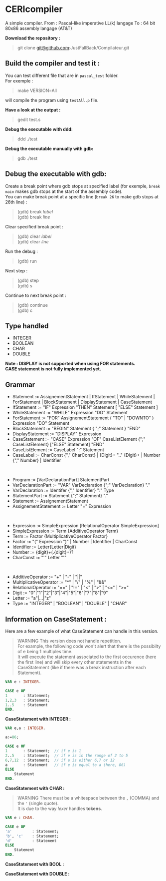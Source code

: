 # CERIcompiler

A simple compiler.
From : Pascal-like imperative LL(k) langage
To : 64 bit 80x86 assembly langage (AT&T)

**Download the repository :**

> git clone git@github.com:JustFallBack/Compilateur.git

## Build the compiler and test it :
You can test different file that are in `pascal_test` folder.<br>
For exemple :

> make VERSION=All

will compile the program using `testAll.p` file.

**Have a look at the output :**

> gedit test.s

**Debug the executable with ddd:**

> ddd ./test

**Debug the executable manually with gdb:**

> gdb ./test

## Debug the executable with gdb:
Create a break point where gdb stops at specified label (for exemple, `break main` makes gdb stops at the start of the assembly code).<br>
You can make break point at a specific line (`break 26` to make gdb stops at 26th line) :
>(gdb) break _label_<br>
>(gdb) break _line_

Clear specified break point :
>(gdb) clear _label_<br>
>(gdb) clear _line_

Run the debug :
>(gdb) run

Next step :
>(gdb) step<br>
>(gdb) s

Continue to next break point :
>(gdb) continue<br>
>(gdb) c

## Type handled

- INTEGER
- BOOLEAN
- CHAR
- DOUBLE

**Note : DISPLAY is not supported when using FOR statements.**<br>
**CASE statement is not fully implemented yet.**

## Grammar

-  Statement := AssignementStatement | IfStatement | WhileStatement | ForStatement | BlockStatement | DisplayStatement | CaseStatement
-  IfStatement := "IF" Expression "THEN" Statement [ "ELSE" Statement ]
-  WhileStatement := "WHILE" Expression "DO" Statement
-  ForStatement := "FOR" AssignementStatement ( "TO" | "DOWNTO" ) Expression "DO" Statement
-  BlockStatement := "BEGIN" Statement { ";" Statement } "END"
-  DisplayStatement := "DISPLAY" Expression
-  CaseStatement := "CASE" Expression "OF" CaseListElement {";" CaseListElement} ["ELSE" Statement] "END"
-  CaseListElement := CaseLabel ":" Statement
-  CaseLabel := CharConst {"," CharConst} | {Digit}+ ".." {Digit}+ | Number {"," Number} | Identifier

<br>

-  Program := [VarDeclarationPart] StatementPart
-  VarDeclarationPart := "VAR" VarDeclaration {";" VarDeclaration} "."
-  VarDeclaration := Identifer {"," Identifier} ":" Type
-  StatementPart := Statement {";" Statement} "."
-  Statement := AssignementStatement
-  AssignementStatement := Letter "=" Expression

<br>

-  Expression := SimpleExpression [RelationalOperator SimpleExpression]
-  SimpleExpression := Term {AdditiveOperator Term}
-  Term := Factor {MultiplicativeOperator Factor}
-  Factor := "(" Expression ")" | Number | Identifier | CharConst
-  Identifier := Letter{Letter|Digit}
-  Number := {digit}+(\.{digit}+)?
-  CharConst := "'" Letter "'"

<br>

-  AdditiveOperator := "+" | "-" | "||"
-  MultiplicativeOperator := "*" | "/" | "%" | "&&"
-  RelationalOperator := "==" | "!=" | "<" | ">" | "<=" | ">="  
-  Digit := "0"|"1"|"2"|"3"|"4"|"5"|"6"|"7"|"8"|"9"
-  Letter := "a"|...|"z"
-  Type := "INTEGER" | "BOOLEAN" | "DOUBLE" | "CHAR"

## Information on CaseStatement :

Here are a few example of what CaseStatement can handle in this version.<br>

>WARNING
This version does not handle repetition.<br>
For example, the following code won't alert that there is the possibilty of e being 1 multiples time.<br>
It will execute the statement associated to the first occurence (here the first line) and will skip every other statements in the CaseStatement (like if there was a break instruction after each Statement).<br>

```pascal
VAR e : INTEGER.

CASE e OF
1       : Statement;
1,2,3   : Statement;  
1..5    : Statement  
END.
```

**CaseStatement with INTEGER :**

```pascal
VAR e,a : INTEGER.

a:=86;

CASE e OF
1       : Statement;  // if e is 1
2..5    : Statement;  // if e is in the range of 2 to 5
6,7,12  : Statement;  // if e is either 6,7 or 12
a       : Statement   // if e is equal to a (here, 86)
ELSE
    Statement
END.
```

**CaseStatement with CHAR :**

>WARNING
There must be a whitespace between the `,` (COMMA) and the `'` (single quote).<br>
It is due to the way *lexer* handles **tokens**.<br>

```pascal
VAR e : CHAR.

CASE e OF
'a'         : Statement;
'b', 'c'    : Statement;
'd'         : Statement
ELSE
    Statement
END.
```

**CaseStatement with BOOL :**

**CaseStatement with DOUBLE :**